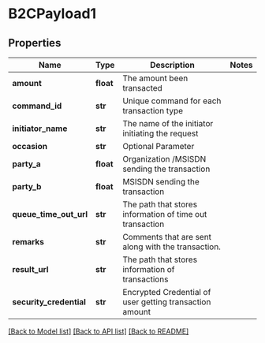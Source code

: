 # B2CPayload1

## Properties
Name | Type | Description | Notes
------------ | ------------- | ------------- | -------------
**amount** | **float** | The amount been transacted | 
**command_id** | **str** | Unique command for each transaction type | 
**initiator_name** | **str** | The name of the initiator initiating the request | 
**occasion** | **str** | Optional Parameter | 
**party_a** | **float** | Organization /MSISDN sending the transaction | 
**party_b** | **float** | MSISDN sending the transaction | 
**queue_time_out_url** | **str** | The path that stores information of time out transaction | 
**remarks** | **str** | Comments that are sent along with the transaction.  | 
**result_url** | **str** | The path that stores information of transactions | 
**security_credential** | **str** | Encrypted Credential of user getting transaction amount | 

[[Back to Model list]](../README.md#documentation-for-models) [[Back to API list]](../README.md#documentation-for-api-endpoints) [[Back to README]](../README.md)


